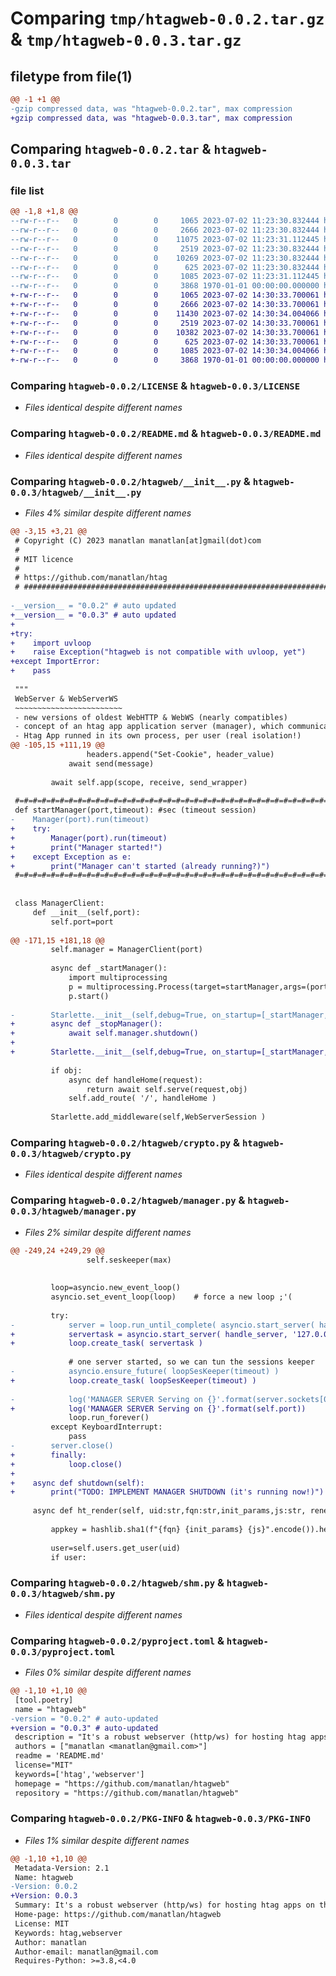 # Comparing `tmp/htagweb-0.0.2.tar.gz` & `tmp/htagweb-0.0.3.tar.gz`

## filetype from file(1)

```diff
@@ -1 +1 @@
-gzip compressed data, was "htagweb-0.0.2.tar", max compression
+gzip compressed data, was "htagweb-0.0.3.tar", max compression
```

## Comparing `htagweb-0.0.2.tar` & `htagweb-0.0.3.tar`

### file list

```diff
@@ -1,8 +1,8 @@
--rw-r--r--   0        0        0     1065 2023-07-02 11:23:30.832444 htagweb-0.0.2/LICENSE
--rw-r--r--   0        0        0     2666 2023-07-02 11:23:30.832444 htagweb-0.0.2/README.md
--rw-r--r--   0        0        0    11075 2023-07-02 11:23:31.112445 htagweb-0.0.2/htagweb/__init__.py
--rw-r--r--   0        0        0     2519 2023-07-02 11:23:30.832444 htagweb-0.0.2/htagweb/crypto.py
--rw-r--r--   0        0        0    10269 2023-07-02 11:23:30.832444 htagweb-0.0.2/htagweb/manager.py
--rw-r--r--   0        0        0      625 2023-07-02 11:23:30.832444 htagweb-0.0.2/htagweb/shm.py
--rw-r--r--   0        0        0     1085 2023-07-02 11:23:31.112445 htagweb-0.0.2/pyproject.toml
--rw-r--r--   0        0        0     3868 1970-01-01 00:00:00.000000 htagweb-0.0.2/PKG-INFO
+-rw-r--r--   0        0        0     1065 2023-07-02 14:30:33.700061 htagweb-0.0.3/LICENSE
+-rw-r--r--   0        0        0     2666 2023-07-02 14:30:33.700061 htagweb-0.0.3/README.md
+-rw-r--r--   0        0        0    11430 2023-07-02 14:30:34.004066 htagweb-0.0.3/htagweb/__init__.py
+-rw-r--r--   0        0        0     2519 2023-07-02 14:30:33.700061 htagweb-0.0.3/htagweb/crypto.py
+-rw-r--r--   0        0        0    10382 2023-07-02 14:30:33.700061 htagweb-0.0.3/htagweb/manager.py
+-rw-r--r--   0        0        0      625 2023-07-02 14:30:33.700061 htagweb-0.0.3/htagweb/shm.py
+-rw-r--r--   0        0        0     1085 2023-07-02 14:30:34.004066 htagweb-0.0.3/pyproject.toml
+-rw-r--r--   0        0        0     3868 1970-01-01 00:00:00.000000 htagweb-0.0.3/PKG-INFO
```

### Comparing `htagweb-0.0.2/LICENSE` & `htagweb-0.0.3/LICENSE`

 * *Files identical despite different names*

### Comparing `htagweb-0.0.2/README.md` & `htagweb-0.0.3/README.md`

 * *Files identical despite different names*

### Comparing `htagweb-0.0.2/htagweb/__init__.py` & `htagweb-0.0.3/htagweb/__init__.py`

 * *Files 4% similar despite different names*

```diff
@@ -3,15 +3,21 @@
 # Copyright (C) 2023 manatlan manatlan[at]gmail(dot)com
 #
 # MIT licence
 #
 # https://github.com/manatlan/htag
 # #############################################################################
 
-__version__ = "0.0.2" # auto updated
+__version__ = "0.0.3" # auto updated
+
+try:
+    import uvloop
+    raise Exception("htagweb is not compatible with uvloop, yet")
+except ImportError:
+    pass
 
 """
 WebServer & WebServerWS
 ~~~~~~~~~~~~~~~~~~~~~~~~
 - new versions of oldest WebHTTP & WebWS (nearly compatibles)
 - concept of an htag app application server (manager), which communicate with child process, with queue (web workers communicate with the manager using tcp socket)
 - Htag App runned in its own process, per user (real isolation!)
@@ -105,15 +111,19 @@
                 headers.append("Set-Cookie", header_value)
             await send(message)
 
         await self.app(scope, receive, send_wrapper)
 
 #=#=#=#=#=#=#=#=#=#=#=#=#=#=#=#=#=#=#=#=#=#=#=#=#=#=#=#=#=#=#=#=#=#=#=#=#=#=#=
 def startManager(port,timeout): #sec (timeout session)
-    Manager(port).run(timeout)
+    try:
+        Manager(port).run(timeout)
+        print("Manager started!")
+    except Exception as e:
+        print("Manager can't started (already running?)")
 #=#=#=#=#=#=#=#=#=#=#=#=#=#=#=#=#=#=#=#=#=#=#=#=#=#=#=#=#=#=#=#=#=#=#=#=#=#=#=
 
 
 class ManagerClient:
     def __init__(self,port):
         self.port=port
 
@@ -171,15 +181,18 @@
         self.manager = ManagerClient(port)
 
         async def _startManager():
             import multiprocessing
             p = multiprocessing.Process(target=startManager,args=(port,timeout,),name="ManagerServer")
             p.start()
 
-        Starlette.__init__(self,debug=True, on_startup=[_startManager,],routes=routes)
+        async def _stopManager():
+            await self.manager.shutdown()
+
+        Starlette.__init__(self,debug=True, on_startup=[_startManager,],on_shutdown=[_stopManager],routes=routes)
 
         if obj:
             async def handleHome(request):
                 return await self.serve(request,obj)
             self.add_route( '/', handleHome )
 
         Starlette.add_middleware(self,WebServerSession )
```

### Comparing `htagweb-0.0.2/htagweb/crypto.py` & `htagweb-0.0.3/htagweb/crypto.py`

 * *Files identical despite different names*

### Comparing `htagweb-0.0.2/htagweb/manager.py` & `htagweb-0.0.3/htagweb/manager.py`

 * *Files 2% similar despite different names*

```diff
@@ -249,24 +249,29 @@
                 self.seskeeper(max)
 
 
         loop=asyncio.new_event_loop()
         asyncio.set_event_loop(loop)    # force a new loop ;'(
 
         try:
-            server = loop.run_until_complete( asyncio.start_server( handle_server, '127.0.0.1', self.port) )
+            servertask = asyncio.start_server( handle_server, '127.0.0.1', self.port)
+            loop.create_task( servertask )
 
             # one server started, so we can tun the sessions keeper
-            asyncio.ensure_future( loopSesKeeper(timeout) )
+            loop.create_task( loopSesKeeper(timeout) )
 
-            log('MANAGER SERVER Serving on {}'.format(server.sockets[0].getsockname()))
+            log('MANAGER SERVER Serving on {}'.format(self.port))
             loop.run_forever()
         except KeyboardInterrupt:
             pass
-        server.close()
+        finally:
+            loop.close()
+
+    async def shutdown(self):
+        print("TODO: IMPLEMENT MANAGER SHUTDOWN (it's running now!)")
 
     async def ht_render(self, uid:str,fqn:str,init_params,js:str, renew=False) -> str:
 
         appkey = hashlib.sha1(f"{fqn} {init_params} {js}".encode()).hexdigest()
 
         user=self.users.get_user(uid)
         if user:
```

### Comparing `htagweb-0.0.2/htagweb/shm.py` & `htagweb-0.0.3/htagweb/shm.py`

 * *Files identical despite different names*

### Comparing `htagweb-0.0.2/pyproject.toml` & `htagweb-0.0.3/pyproject.toml`

 * *Files 0% similar despite different names*

```diff
@@ -1,10 +1,10 @@
 [tool.poetry]
 name = "htagweb"
-version = "0.0.2" # auto-updated
+version = "0.0.3" # auto-updated
 description = "It's a robust webserver (http/ws) for hosting htag apps on the web (a process by user)"
 authors = ["manatlan <manatlan@gmail.com>"]
 readme = 'README.md'
 license="MIT"
 keywords=['htag','webserver']
 homepage = "https://github.com/manatlan/htagweb"
 repository = "https://github.com/manatlan/htagweb"
```

### Comparing `htagweb-0.0.2/PKG-INFO` & `htagweb-0.0.3/PKG-INFO`

 * *Files 1% similar despite different names*

```diff
@@ -1,10 +1,10 @@
 Metadata-Version: 2.1
 Name: htagweb
-Version: 0.0.2
+Version: 0.0.3
 Summary: It's a robust webserver (http/ws) for hosting htag apps on the web (a process by user)
 Home-page: https://github.com/manatlan/htagweb
 License: MIT
 Keywords: htag,webserver
 Author: manatlan
 Author-email: manatlan@gmail.com
 Requires-Python: >=3.8,<4.0
```

